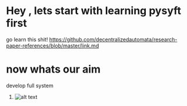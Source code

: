 # Hey , lets start with learning pysyft first
go learn this shit!
https://github.com/decentralizedautomata/research-paper-references/blob/master/link.md

# now whats our aim
develop full system
1) ![alt text](https://github.com/decentralizedautomata/research-paper-references/blob/master/Screenshot%20(141).png)
